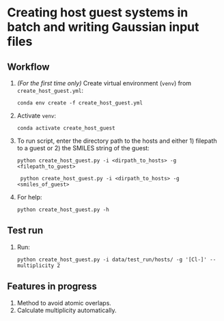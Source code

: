 # Creating host guest systems in batch and writing Gaussian input files

## Workflow

1. _(For the first time only)_ Create virtual environment (`venv`) from `create_host_guest.yml`:

    ```
    conda env create -f create_host_guest.yml
    ```

1. Activate `venv`:

    ```
    conda activate create_host_guest
    ```

1. To run script, enter the directory path to the hosts and either 1) filepath to a guest or 2) the SMILES string of the guest:

    ```
    python create_host_guest.py -i <dirpath_to_hosts> -g <filepath_to_guest>

     python create_host_guest.py -i <dirpath_to_hosts> -g <smiles_of_guest>
    ```

1. For help:

    ```
    python create_host_guest.py -h
    ```

## Test run

1. Run:

    ```
    python create_host_guest.py -i data/test_run/hosts/ -g '[Cl-]' --multiplicity 2
    ```

## Features in progress

1. Method to avoid atomic overlaps.
2. Calculate multiplicity automatically.
